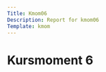 ```yaml
---
Title: Kmom06
Description: Report for kmom06
Template: kmom
---
```


Kursmoment 6
==================
